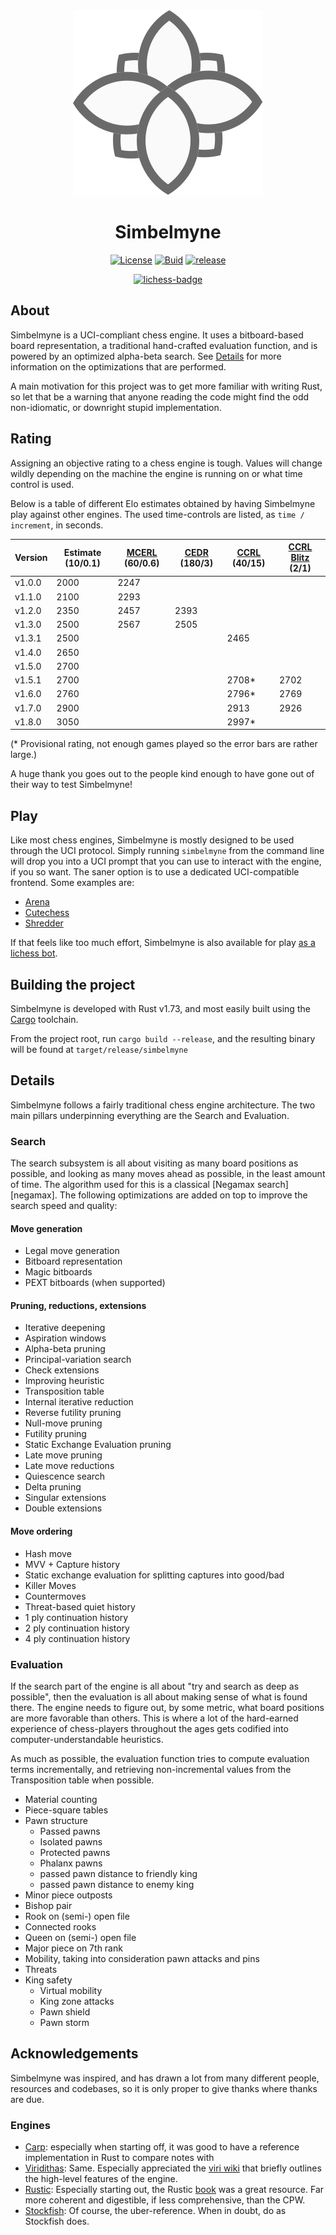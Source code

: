 <div align="center">
  <img src="./assets/simbelmyne_logo.svg" />
</div>

# <div align="center">Simbelmyne</div>

<div align="center">

[![License][license-badge]][license-link]
[![Buid][build-badge]][build-link]
[![release][release-badge]][release-link]

[![lichess-badge]][lichess-link]

</div>

## About
Simbelmyne is a UCI-compliant chess engine. It uses a bitboard-based board
representation, a traditional hand-crafted evaluation function, and is powered
by an optimized alpha-beta search. See [Details](#Details) for more information
on the optimizations that are performed.

A main motivation for this project was to get more familiar with writing Rust,
so let that be a warning that anyone reading the code might find the odd
non-idiomatic, or downright stupid implementation. 

## Rating
Assigning an objective rating to a chess engine is tough. Values will change wildly depending on the machine the engine is running on or what time control is used.

Below is a table of different Elo estimates obtained by having Simbelmyne play against other engines. The used time-controls are listed, as `time / increment`, in seconds.

| Version | Estimate (10/0.1) | [MCERL](https://www.chessengeria.eu/mcerl) (60/0.6) | [CEDR](https://chessengines.blogspot.com/p/rating-jcer.html) (180/3) | [CCRL](https://computerchess.org.uk/ccrl/4040/) (40/15) | [CCRL Blitz](https://computerchess.org.uk/ccrl/4040/) (2/1)
|---------|----------|-------------|-----------|-----------|---------|
| v1.0.0  | 2000     | 2247        |           |           |         |
| v1.1.0  | 2100     | 2293        |           |           |         |
| v1.2.0  | 2350     | 2457        | 2393      |           |         |
| v1.3.0  | 2500     | 2567        | 2505      |           |         |
| v1.3.1  | 2500     |             |           | 2465      |         |
| v1.4.0  | 2650     |             |           |           |         |
| v1.5.0  | 2700     |             |           |           |         |
| v1.5.1  | 2700     |             |           | 2708*     | 2702    |
| v1.6.0  | 2760     |             |           | 2796*     | 2769    |
| v1.7.0  | 2900     |             |           | 2913      | 2926    |
| v1.8.0  | 3050     |             |           | 2997*     |         |

(* Provisional rating, not enough games played so the error bars are rather large.)
  
A huge thank you goes out to the people kind enough to have gone out of their way to test Simbelmyne!

## Play
Like most chess engines, Simbelmyne is mostly designed to be used through the
UCI protocol. Simply running `simbelmyne` from the command line will drop you
into a UCI prompt that you can use to interact with the engine, if you so want.
The saner option is to use a dedicated UCI-compatible frontend. Some examples
are:
- [Arena][arena]
- [Cutechess][cutechess]
- [Shredder][shredder]

If that feels like too much effort, Simbelmyne is also available for play [as a 
lichess bot][lichess-link].

## Building the project
Simbelmyne is developed with Rust v1.73, and most easily built using the
[Cargo][cargo] toolchain.

From the project root, run `cargo build --release`, and the resulting binary 
will be found at `target/release/simbelmyne`

## Details
Simbelmyne follows a fairly traditional chess engine architecture. The two main
pillars underpinning everything are the Search and Evaluation. 

### Search
The search subsystem is all about visiting as many board positions as possible,
and looking as many moves ahead as possible, in the least amount of time. The
algorithm used for this is a classical [Negamax search][negamax]. The following
optimizations are added on top to improve the search speed and quality:

#### Move generation
- Legal move generation
- Bitboard representation
- Magic bitboards
- PEXT bitboards (when supported)

#### Pruning, reductions, extensions
- Iterative deepening
- Aspiration windows
- Alpha-beta pruning
- Principal-variation search
- Check extensions
- Improving heuristic
- Transposition table
- Internal iterative reduction
- Reverse futility pruning
- Null-move pruning
- Futility pruning
- Static Exchange Evaluation pruning
- Late move pruning
- Late move reductions
- Quiescence search
- Delta pruning
- Singular extensions
- Double extensions

#### Move ordering
- Hash move
- MVV + Capture history
- Static exchange evaluation for splitting captures into good/bad
- Killer Moves
- Countermoves
- Threat-based quiet history
- 1 ply continuation history
- 2 ply continuation history
- 4 ply continuation history

### Evaluation
If the search part of the engine is all about "try and search as deep as
possible", then the evaluation is all about making sense of what is found there.
The engine needs to figure out, by some metric, what board positions are more 
favorable than others. This is where a lot of the hard-earned experience of 
chess-players throughout the ages gets codified into computer-understandable 
heuristics. 

As much as possible, the evaluation function tries to compute evaluation terms
incrementally, and retrieving non-incremental values from the Transposition
table when possible.

- Material counting
- Piece-square tables
- Pawn structure
  - Passed pawns
  - Isolated pawns
  - Protected pawns
  - Phalanx pawns
  - passed pawn distance to friendly king
  - passed pawn distance to enemy king
- Minor piece outposts
- Bishop pair
- Rook on (semi-) open file
- Connected rooks
- Queen on (semi-) open file
- Major piece on 7th rank
- Mobility, taking into consideration pawn attacks and pins
- Threats
- King safety
  - Virtual mobility
  - King zone attacks
  - Pawn shield
  - Pawn storm

## Acknowledgements
Simbelmyne was inspired, and has drawn a lot from many different people,
resources and codebases, so it is only proper to give thanks where thanks are
due.

### Engines
- [Carp][carp]: especially when starting off, it was good to have a reference implementation in Rust to compare notes with
- [Viridithas][viri]: Same. Especially appreciated the [viri wiki][viri-wiki] that briefly outlines the high-level features of the engine.
- [Rustic][rustic]: Especially starting out, the Rustic [book][rustic-book] was 
  a great resource. Far more coherent and digestible, if less comprehensive,
  than the CPW.
- [Stockfish][stockfish]: Of course, the uber-reference. When in doubt, do as Stockfish does.

[license-badge]: https://img.shields.io/github/license/sroelants/simbelmyne?style=for-the-badge&color=blue
[license-link]: https://github.com/sroelants/simbelmyne/blob/main/LICENSE

[build-badge]: https://img.shields.io/github/actions/workflow/status/sroelants/simbelmyne/tests.yml?style=for-the-badge
[build-link]: https://github.com/sroelants/simbelmyne/actions/workflows/tests.yml

[release-badge]: https://img.shields.io/github/v/release/sroelants/simbelmyne?style=for-the-badge&color=violet
[release-link]: https://github.com/sroelants/simbelmyne/releases/latest

[lichess-badge]:https://img.shields.io/badge/Play-latest-yellow?logo=lichess&style=for-the-badge
[lichess-link]: https://lichess.org/@/simbelmyne-bot

[arena]: http://www.playwitharena.de
[cutechess]: https://cutechess.com
[shredder]: https://www.shredderchess.com

[cargo]: https://doc.rust-lang.org/cargo

[carp]: https://github.com/dede1751/carp
[viri]: https://github.com/cosmobobak/viridithas
[viri-wiki]: https://github.com/cosmobobak/viridithas/blob/master/wiki.md
[rustic]: https://github.com/mvanthoor/rustic
[rustic-book]: https://rustic-chess.org/
[blunder]: https://github.com/algerbrex/blunder/
[stockfish]: https://stockfishchess.org/

